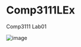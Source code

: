 # Comp3111LEx
Comp3111 Lab01

![image](https://github.com/Richard-Takasumi/Comp3111LEx/assets/30628564/033ab1ae-e7fa-43eb-a98a-dd35bc1edbf9)

